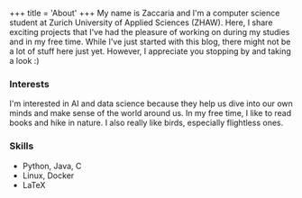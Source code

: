 +++
title = 'About'
+++
My name is Zaccaria and I'm a computer science student at Zurich University of Applied Sciences (ZHAW).
Here, I share exciting projects that I've had the pleasure of working on during my studies and in my free time.
While I've just started with this blog, there might not be a lot of stuff here just yet. However, I appreciate you stopping by and taking a look :)
### Interests
I'm interested in AI and data science because they help us dive into our own minds and make sense of the world around us. In my free time, I like to read books and hike in nature. I also really like birds, especially flightless ones.
### Skills
- Python, Java, C
- Linux, Docker
- LaTeX
